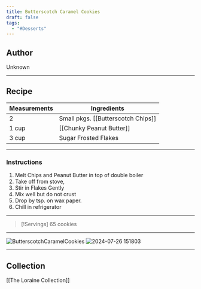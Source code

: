 ```yaml
---
title: Butterscotch Caramel Cookies
draft: false
tags:
  - "#Desserts"
---
```

## Author
Unknown
___
## Recipe

| Measurements | Ingredients                        |
| :----------- | ---------------------------------- |
| 2            | Small pkgs. [[Butterscotch Chips]] |
| 1 cup        | [[Chunky Peanut Butter]]           |
| 3 cup        | Sugar Frosted Flakes               |
___
### Instructions
1. Melt Chips and Peanut Butter in top of double boiler
2. Take off from stove,
3. Stir in Flakes Gently
4. Mix well but do not crust
5. Drop by tsp. on wax paper.
6. Chill in refrigerator
___
>[!Servings]
>65 cookies

___
![ButterscotchCaramelCookies](/The%20Loraine%20Collection/Desserts/Assets/ButterscotchCaramelCookies.jpg)
![2024-07-26 151803](/The%20Loraine%20Collection/Desserts/Assets/2024-07-26_151803.jpg)
___
## Collection
[[The Loraine Collection]]